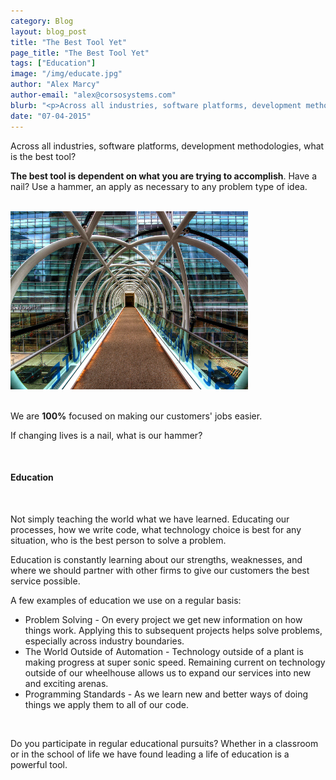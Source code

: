 ```yaml
---
category: Blog
layout: blog_post
title: "The Best Tool Yet"
page_title: "The Best Tool Yet"
tags: ["Education"]
image: "/img/educate.jpg"
author: "Alex Marcy"
author-email: "alex@corsosystems.com"
blurb: "<p>Across all industries, software platforms, development methodologies, what is our best tool?</p>"
date: "07-04-2015"
---
```


<p>Across all industries, software platforms, development methodologies, what is the best tool?</p>



<p><b>The best tool is dependent on what you are trying to accomplish</b>. Have a nail? Use a hammer, an apply as necessary to any problem type of idea.</p>

<br/>
<img src="/img/educate.jpg" width="380px"/>
<br/><br/>

<p>We are <b>100%</b> focused on making our customers' jobs easier.</p>

<p>If changing lives is a nail, what is our hammer?</p>
<br/>
<h4><b>Education</b></h4>
<br/>
<p>Not simply teaching the world what we have learned. Educating our processes, how we write code, what technology choice is best for any situation, who is the best person to solve a problem.</p>
<p>Education is constantly learning about our strengths, weaknesses, and where we should partner with other firms to give our customers the best service possible.</p>

<p>A few examples of education we use on a regular basis:</p>
<ul>
	<li>Problem Solving - On every project we get new information on how things work. Applying this to subsequent projects helps solve problems, especially across industry boundaries.</li>
	<li>The World Outside of Automation - Technology outside of a plant is making progress at super sonic speed. Remaining current on technology outside of our wheelhouse allows us to expand our services into new and exciting arenas.</li>
	<li>Programming Standards - As we learn new and better ways of doing things we apply them to all of our code.</li>
</ul>
<br/>
<p>Do you participate in regular educational pursuits? Whether in a classroom or in the school of life we have found leading a life of education is a powerful tool.</p>